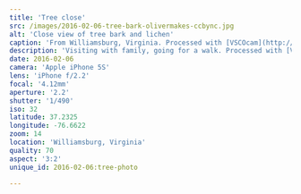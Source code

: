 ```yaml
---
title: 'Tree close'
src: /images/2016-02-06-tree-bark-olivermakes-ccbync.jpg
alt: 'Close view of tree bark and lichen'
caption: 'From Williamsburg, Virginia. Processed with [VSCOcam](http://vsco.co/app) a6.'
description: 'Visiting with family, going for a walk. Processed with [VSCOcam](http://vsco.co/app) a6.'
date: 2016-02-06
camera: 'Apple iPhone 5S'
lens: 'iPhone f/2.2'
focal: '4.12mm'
aperture: '2.2'
shutter: '1/490'
iso: 32
latitude: 37.2325
longitude: -76.6622
zoom: 14
location: 'Williamsburg, Virginia'
quality: 70
aspect: '3:2'
unique_id: 2016-02-06:tree-photo

---
```

